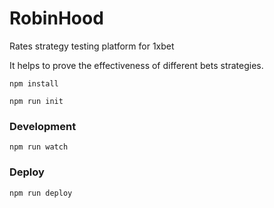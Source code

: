 # RobinHood
Rates strategy testing platform for 1xbet

It helps to prove the effectiveness of different bets strategies.

```npm install ```

```npm run init ```

### Development
```npm run watch ```


### Deploy
```npm run deploy ```
